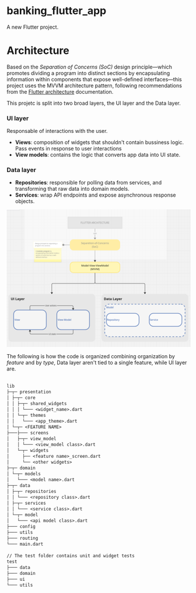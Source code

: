 # banking_flutter_app

A new Flutter project.

# Architecture

Based on the *Separation of Concerns (SoC)* design principle—which promotes dividing a program into distinct sections by encapsulating information within components that expose well-defined interfaces—this project uses the MVVM architecture pattern, following recommendations from the [Flutter architecture](https://docs.flutter.dev/app-architecture/guide) documentation.

This projetc is split into two broad layers, the UI layer and the Data layer.

### UI layer
  Responsable of interactions with the user. 

  * **Views**: composition of widgets that shouldn't contain bussiness logic. Pass events in response to user interactions
  * **View models**: contains the logic that converts app data into UI state.

### Data layer
  * **Repositories**: responsible for polling data from services, and transforming that raw data into domain models.
  * **Services**: wrap API endpoints and expose asynchronous response objects.

![Architecture diagram](/assets/architecture_app.png)

The following is how the code is organized combining organization by *feature* and by *type*, Data layer aren't tied to a single feature, while UI layer are.

```

lib
├─┬─ presentation
│ ├─┬─ core
│ │ ├─┬─ shared_widgets
│ │ │ └─── <widget_name>.dart
│ │ └─┬─ themes
│ │   └─── <app_theme>.dart
│ └─┬─ <FEATURE NAME>
├───├─── screens
│   ├─┬─ view_model
│   │ └─── <view_model class>.dart
│   └─┬─ widgets
│     ├── <feature name>_screen.dart
│     └── <other widgets>
├─┬─ domain
│ └─┬─ models
│   └─── <model name>.dart
├─┬─ data
│ ├─┬─ repositories
│ │ └─── <repository class>.dart
│ ├─┬─ services
│ │ └─── <service class>.dart
│ └─┬─ model
│   └─── <api model class>.dart
├─── config
├─── utils
├─── routing
└─── main.dart

// The test folder contains unit and widget tests
test
├─── data
├─── domain
├─── ui
└─── utils

```